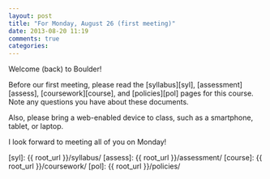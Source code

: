 ```yaml
---
layout: post
title: "For Monday, August 26 (first meeting)"
date: 2013-08-20 11:19
comments: true
categories: 
---
```


Welcome (back) to Boulder! 

Before our first meeting, please read the [syllabus][syl], [assessment][assess], [coursework][course], and [policies][pol] pages for this course. Note any questions you have about these documents.

Also, please bring a web-enabled device to class, such as a smartphone, tablet, or laptop. 

I look forward to meeting all of you on Monday!


[syl]: {{ root_url }}/syllabus/
[assess]: {{ root_url }}/assessment/
[course]: {{ root_url }}/coursework/
[pol]: {{ root_url }}/policies/
